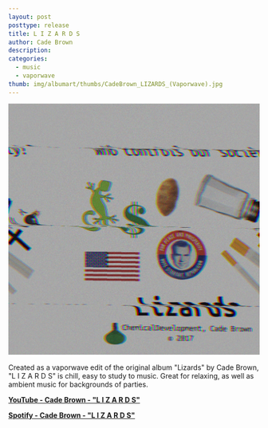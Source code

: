 ```yaml
---
layout: post
posttype: release
title: L I Z A R D S
author: Cade Brown
description: 
categories:
  - music
  - vaporwave
thumb: img/albumart/thumbs/CadeBrown_LIZARDS_(Vaporwave).jpg
---
```


<img class="albumart" src="/assets/img/albumart/CadeBrown_LIZARDS_(Vaporwave).jpg">


<br/>

Created as a vaporwave edit of the original album "Lizards" by Cade Brown, "L I Z A R D S" is chill, easy to study to music. Great for relaxing, as well as ambient music for backgrounds of parties.

<!--more-->

[<b>YouTube - Cade Brown - "L I Z A R D S"</b>](https://www.youtube.com/watch?v=ulwiqoC1-qU)

[<b>Spotify - Cade Brown - "L I Z A R D S"</b>](spotify:album:3oIfw1ZyMXalQ1srik6YRv)




